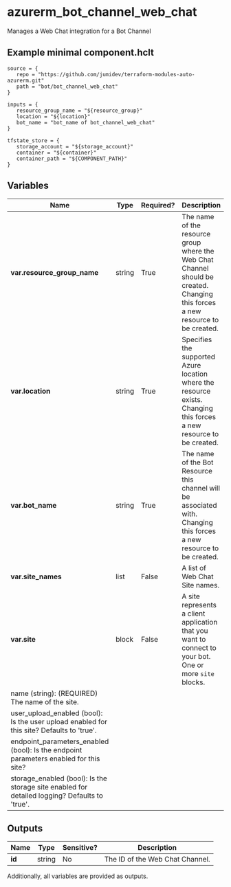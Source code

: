 # azurerm_bot_channel_web_chat

Manages a Web Chat integration for a Bot Channel

## Example minimal component.hclt

```hcl
source = {
   repo = "https://github.com/jumidev/terraform-modules-auto-azurerm.git" 
   path = "bot/bot_channel_web_chat" 
}

inputs = {
   resource_group_name = "${resource_group}" 
   location = "${location}" 
   bot_name = "bot_name of bot_channel_web_chat" 
}

tfstate_store = {
   storage_account = "${storage_account}" 
   container = "${container}" 
   container_path = "${COMPONENT_PATH}" 
}

```

## Variables

| Name | Type | Required? |  Description |
| ---- | ---- | --------- |  ----------- |
| **var.resource_group_name** | string | True | The name of the resource group where the Web Chat Channel should be created. Changing this forces a new resource to be created. | 
| **var.location** | string | True | Specifies the supported Azure location where the resource exists. Changing this forces a new resource to be created. | 
| **var.bot_name** | string | True | The name of the Bot Resource this channel will be associated with. Changing this forces a new resource to be created. | 
| **var.site_names** | list | False | A list of Web Chat Site names. | 
| **var.site** | block | False | A site represents a client application that you want to connect to your bot. One or more `site` blocks. | | `site` block structure: || 
|   name (string): (REQUIRED) The name of the site. ||
|   user_upload_enabled (bool): Is the user upload enabled for this site? Defaults to 'true'. ||
|   endpoint_parameters_enabled (bool): Is the endpoint parameters enabled for this site? ||
|   storage_enabled (bool): Is the storage site enabled for detailed logging? Defaults to 'true'. ||




## Outputs

| Name | Type | Sensitive? | Description |
| ---- | ---- | --------- | --------- |
| **id** | string | No  | The ID of the Web Chat Channel. | 

Additionally, all variables are provided as outputs.
